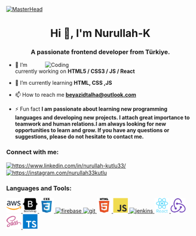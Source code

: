 [![MasterHead](https://cdn.pixabay.com/photo/2018/03/01/05/46/business-3189797_1280.png)](https://pixabay.com/tr/)

<h1 align="center">Hi 👋, I'm Nurullah-K</h1>
<h3 align="center">A passionate frontend developer from Türkiye.</h3>
<img align="right" alt="Coding" width="400" src="https://cdn.pixabay.com/animation/2022/11/01/18/38/18-38-04-285_512.gif">

- 🔭 I’m currently working on **HTML5 / CSS3 / JS / React**

- 🌱 I’m currently learning **HTML, CSS ,JS**

- 📫 How to reach me **beyazidtalha@outlook.com**

- ⚡ Fun fact **I am passionate about learning new programming languages and developing new projects. I attach great importance to teamwork and human relations.I am always looking for new opportunities to learn and grow. If you have any questions or suggestions, please do not hesitate to contact me.**

<h3 align="left">Connect with me:</h3>
<p align="left">
<a href="https://linkedin.com/in/https://www.linkedin.com/in/nurullah-kutlu33/" target="blank"><img align="center"  alt="https://www.linkedin.com/in/nurullah-kutlu33/" height="30" width="40" /></a>
<a href="https://instagram.com/https://instagram.com/nurullah33kutlu" target="blank"><img align="center"  alt="https://instagram.com/nurullah33kutlu" height="30" width="40" /></a>
</p>

<h3 align="left">Languages and Tools:</h3>
<p align="left"> <a href="https://aws.amazon.com" target="_blank" rel="noreferrer"> <img src="https://raw.githubusercontent.com/devicons/devicon/master/icons/amazonwebservices/amazonwebservices-original-wordmark.svg" alt="aws" width="40" height="40"/> </a> <a href="https://getbootstrap.com" target="_blank" rel="noreferrer"> <img src="https://raw.githubusercontent.com/devicons/devicon/master/icons/bootstrap/bootstrap-plain-wordmark.svg" alt="bootstrap" width="40" height="40"/> </a> <a href="https://www.w3schools.com/css/" target="_blank" rel="noreferrer"> <img src="https://raw.githubusercontent.com/devicons/devicon/master/icons/css3/css3-original-wordmark.svg" alt="css3" width="40" height="40"/> </a> <a href="https://firebase.google.com/" target="_blank" rel="noreferrer"> <img src="https://www.vectorlogo.zone/logos/firebase/firebase-icon.svg" alt="firebase" width="40" height="40"/> </a> <a href="https://git-scm.com/" target="_blank" rel="noreferrer"> <img src="https://www.vectorlogo.zone/logos/git-scm/git-scm-icon.svg" alt="git" width="40" height="40"/> </a> <a href="https://www.w3.org/html/" target="_blank" rel="noreferrer"> <img src="https://raw.githubusercontent.com/devicons/devicon/master/icons/html5/html5-original-wordmark.svg" alt="html5" width="40" height="40"/> </a> <a href="https://developer.mozilla.org/en-US/docs/Web/JavaScript" target="_blank" rel="noreferrer"> <img src="https://raw.githubusercontent.com/devicons/devicon/master/icons/javascript/javascript-original.svg" alt="javascript" width="40" height="40"/> </a> <a href="https://www.jenkins.io" target="_blank" rel="noreferrer"> <img src="https://www.vectorlogo.zone/logos/jenkins/jenkins-icon.svg" alt="jenkins" width="40" height="40"/> </a> <a href="https://reactjs.org/" target="_blank" rel="noreferrer"> <img src="https://raw.githubusercontent.com/devicons/devicon/master/icons/react/react-original-wordmark.svg" alt="react" width="40" height="40"/> </a> <a href="https://redux.js.org" target="_blank" rel="noreferrer"> <img src="https://raw.githubusercontent.com/devicons/devicon/master/icons/redux/redux-original.svg" alt="redux" width="40" height="40"/> </a> <a href="https://sass-lang.com" target="_blank" rel="noreferrer"> <img src="https://raw.githubusercontent.com/devicons/devicon/master/icons/sass/sass-original.svg" alt="sass" width="40" height="40"/> </a> <a href="https://www.typescriptlang.org/" target="_blank" rel="noreferrer"> <img src="https://raw.githubusercontent.com/devicons/devicon/master/icons/typescript/typescript-original.svg" alt="typescript" width="40" height="40"/> </a> </p>
